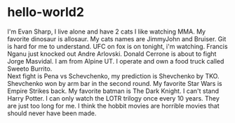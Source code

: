 # hello-world2

I'm Evan Sharp, I live alone and have 2 cats
I like watching MMA.
My favorite dinosaur is allosaur.
My cats names are JimmyJohn and Bruiser.
Git is hard for me to understand.
UFC on fox is on tonight, i'm watching. 
Francis Nganu just knocked out Andre Arlovski.
Donald Cerrone is about to fight Jorge Masvidal.
I am from Alpine UT.  I operate and own a food truck called Sweeto Burrito.  
Next fight is Pena vs Schevchenko, my prediction is Shevchenko by TKO.
Shevchenko won by arm bar in the second round.
My favorite Star Wars is Empire Strikes back.
My favorite batman is The Dark Knight.
I can't stand Harry Potter.
I can only watch the LOTR trilogy once every 10 years.  They are just too long for me.
I think the hobbit movies are horrible movies that should never have been made.

